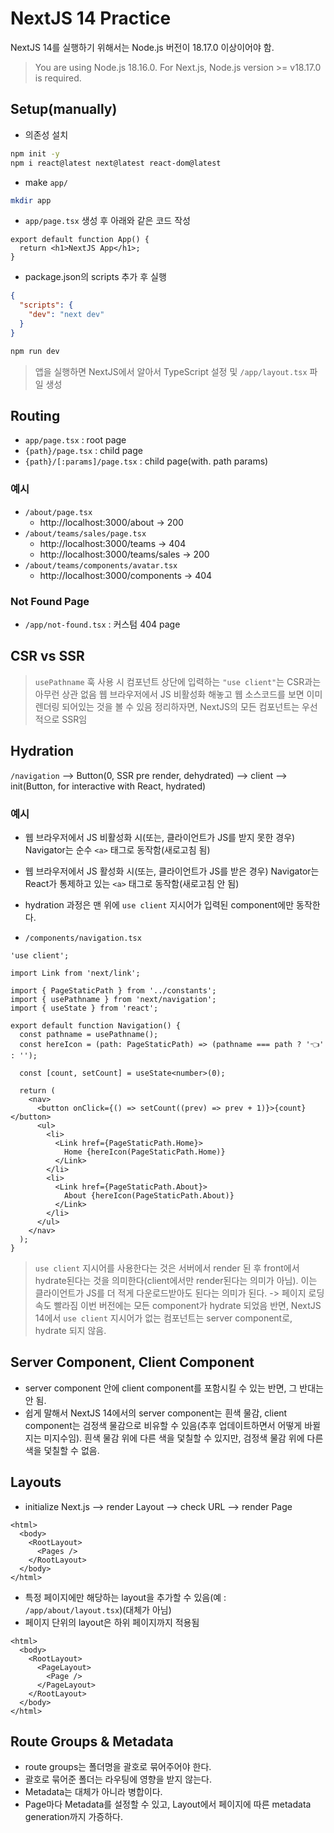 # NextJS 14 Practice

NextJS 14를 실행하기 위해서는 Node.js 버전이 18.17.0 이상이어야 함.

> You are using Node.js 18.16.0. For Next.js, Node.js version >= v18.17.0 is required.

## Setup(manually)

- 의존성 설치

```bash
npm init -y
npm i react@latest next@latest react-dom@latest
```

- make `app/`

```bash
mkdir app
```

- `app/page.tsx` 생성 후 아래와 같은 코드 작성

```tsx
export default function App() {
  return <h1>NextJS App</h1>;
}
```

- package.json의 scripts 추가 후 실행

```json
{
  "scripts": {
    "dev": "next dev"
  }
}
```

```bash
npm run dev
```

> 앱을 실행하면 NextJS에서 알아서 TypeScript 설정 및 `/app/layout.tsx` 파일 생성

## Routing

- `app/page.tsx` : root page
- `{path}/page.tsx` : child page
- `{path}/[:params]/page.tsx` : child page(with. path params)

### 예시

- `/about/page.tsx`
  - http://localhost:3000/about -> 200
- `/about/teams/sales/page.tsx`
  - http://localhost:3000/teams -> 404
  - http://localhost:3000/teams/sales -> 200
- `/about/teams/components/avatar.tsx`
  - http://localhost:3000/components -> 404

### Not Found Page

- `/app/not-found.tsx` : 커스텀 404 page

## CSR vs SSR

> `usePathname` 훅 사용 시 컴포넌트 상단에 입력하는 `"use client"`는 CSR과는 아무런 상관 없음
> 웹 브라우저에서 JS 비활성화 해놓고 웹 소스코드를 보면 이미 렌더링 되어있는 것을 볼 수 있음
> 정리하자면, NextJS의 모든 컴포넌트는 우선적으로 SSR임

## Hydration

`/navigation` --> Button(0, SSR pre render, dehydrated) --> client --> init(Button, for interactive with React, hydrated)

### 예시

- 웹 브라우저에서 JS 비활성화 시(또는, 클라이언트가 JS를 받지 못한 경우) Navigator는 순수 `<a>` 태그로 동작함(새로고침 됨)
- 웹 브라우저에서 JS 활성화 시(또는, 클라이언트가 JS를 받은 경우) Navigator는 React가 통제하고 있는 `<a>` 태그로 동작함(새로고침 안 됨)
- hydration 과정은 맨 위에 `use client` 지시어가 입력된 component에만 동작한다.

- `/components/navigation.tsx`

```tsx
'use client';

import Link from 'next/link';

import { PageStaticPath } from '../constants';
import { usePathname } from 'next/navigation';
import { useState } from 'react';

export default function Navigation() {
  const pathname = usePathname();
  const hereIcon = (path: PageStaticPath) => (pathname === path ? '👈' : '');

  const [count, setCount] = useState<number>(0);

  return (
    <nav>
      <button onClick={() => setCount((prev) => prev + 1)}>{count}</button>
      <ul>
        <li>
          <Link href={PageStaticPath.Home}>
            Home {hereIcon(PageStaticPath.Home)}
          </Link>
        </li>
        <li>
          <Link href={PageStaticPath.About}>
            About {hereIcon(PageStaticPath.About)}
          </Link>
        </li>
      </ul>
    </nav>
  );
}
```

> `use client` 지시어를 사용한다는 것은 서버에서 render 된 후 front에서 hydrate된다는 것을 의미한다(client에서만 render된다는 의미가 아님).
> 이는 클라이언트가 JS를 더 적게 다운로드받아도 된다는 의미가 된다. -> 페이지 로딩 속도 빨라짐
> 이번 버전에는 모든 component가 hydrate 되었음
> 반면, NextJS 14에서 `use client` 지시어가 없는 컴포넌트는 server component로, hydrate 되지 않음.

## Server Component, Client Component

- server component 안에 client component를 포함시킬 수 있는 반면, 그 반대는 안 됨.
- 쉽게 말해서 NextJS 14에서의 server component는 흰색 물감, client component는 검정색 물감으로 비유할 수 있음(추후 업데이트하면서 어떻게 바뀔지는 미지수임). 흰색 물감 위에 다른 색을 덫칠할 수 있지만, 검정색 물감 위에 다른 색을 덫칠할 수 없음.

## Layouts

- initialize Next.js --> render Layout --> check URL --> render Page

```tsx
<html>
  <body>
    <RootLayout>
      <Pages />
    </RootLayout>
  </body>
</html>
```

- 특정 페이지에만 해당하는 layout을 추가할 수 있음(예 : `/app/about/layout.tsx`)(대체가 아님)
- 페이지 단위의 layout은 하위 페이지까지 적용됨

```tsx
<html>
  <body>
    <RootLayout>
      <PageLayout>
        <Page />
      </PageLayout>
    </RootLayout>
  </body>
</html>
```

## Route Groups & Metadata

- route groups는 폴더명을 괄호로 묶어주어야 한다.
- 괄호로 묶어준 폴더는 라우팅에 영향을 받지 않는다.
- Metadata는 대체가 아니라 병합이다.
- Page마다 Metadata를 설정할 수 있고, Layout에서 페이지에 따른 metadata generation까지 가증하다.
